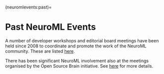 (neuromlevents:past)=
# Past NeuroML Events

A number of developer workshops and editorial board meetings have been held since 2008 to coordinate and promote the work of the NeuroML community. These are listed [here](https://neuroml.org/workshops).

There has been significant NeuroML involvement also at the meetings organised by the Open Source Brain initiative. See [here](https://www.opensourcebrain.org/docs#Meetings) for more details.
